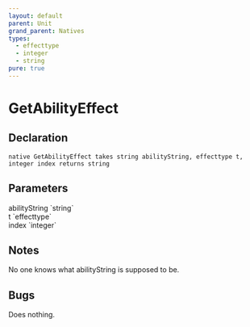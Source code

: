 ```yaml
---
layout: default
parent: Unit
grand_parent: Natives
types:
  - effecttype
  - integer
  - string
pure: true
---
```


# GetAbilityEffect

## Declaration

```
native GetAbilityEffect takes string abilityString, effecttype t, integer index returns string
```

## Parameters
<dl>
  <dt>abilityString `string`</dt>
  <dd></dd>

  <dt>t `effecttype`</dt>
  <dd></dd>

  <dt>index `integer`</dt>
  <dd></dd>
</dl>

## Notes 
No one knows what abilityString is supposed to be.

## Bugs 
Does nothing.